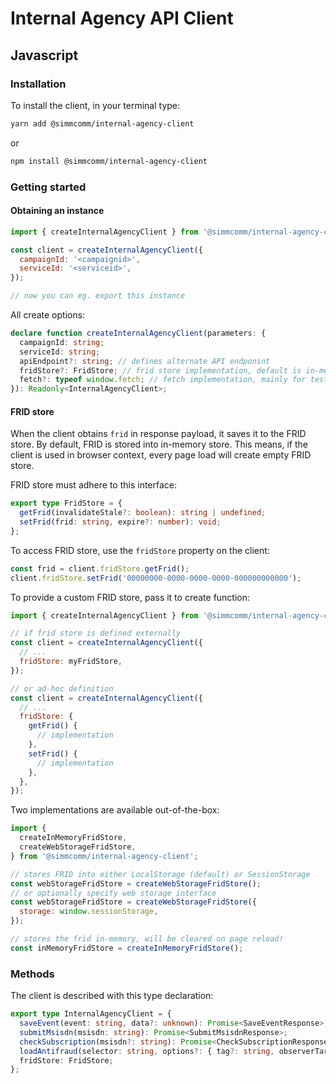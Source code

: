 Internal Agency API Client
==========================

## Javascript

### Installation

To install the client, in your terminal type:

```bash
yarn add @simmcomm/internal-agency-client
```

or

```bash
npm install @simmcomm/internal-agency-client
```

### Getting started

#### Obtaining an instance

```javascript
import { createInternalAgencyClient } from '@simmcomm/internal-agency-client';

const client = createInternalAgencyClient({
  campaignId: '<campaignid>',
  serviceId: '<serviceid>',
});

// now you can eg. export this instance
```

All create options:

```typescript
declare function createInternalAgencyClient(parameters: {
  campaignId: string;
  serviceId: string;
  apiEndpoint?: string; // defines alternate API endponint
  fridStore?: FridStore; // frid store implementation, default is in-memory
  fetch?: typeof window.fetch; // fetch implementation, mainly for testing
}): Readonly<InternalAgencyClient>;
```

#### FRID store

When the client obtains `frid` in response payload, it saves it to the FRID store.
By default, FRID is stored into in-memory store. This means, if the client is used in
browser context, every page load will create empty FRID store.

FRID store must adhere to this interface:

```typescript
export type FridStore = {
  getFrid(invalidateStale?: boolean): string | undefined;
  setFrid(frid: string, expire?: number): void;
};
```

To access FRID store, use the `fridStore` property on the client:

```javascript
const frid = client.fridStore.getFrid();
client.fridStore.setFrid('00000000-0000-0000-0000-000000000000');
```

To provide a custom FRID store, pass it to create function:

```javascript
import { createInternalAgencyClient } from '@simmcomm/internal-agency-client';

// if frid store is defined externally
const client = createInternalAgencyClient({
  // ...
  fridStore: myFridStore,
});

// or ad-hoc definition
const client = createInternalAgencyClient({
  // ...
  fridStore: {
    getFrid() {
      // implementation
    },
    setFrid() {
      // implementation
    },
  },
});
```

Two implementations are available out-of-the-box:

```javascript
import {
  createInMemoryFridStore,
  createWebStorageFridStore,
} from '@simmcomm/internal-agency-client';

// stores FRID into either LocalStorage (default) or SessionStorage 
const webStorageFridStore = createWebStorageFridStore();
// or optionally specify web storage interface
const webStorageFridStore = createWebStorageFridStore({
  storage: window.sessionStorage,
});

// stores the frid in-memory, will be cleared on page reload!
const inMemoryFridStore = createInMemoryFridStore();
```

### Methods

The client is described with this type declaration:

```typescript
export type InternalAgencyClient = {
  saveEvent(event: string, data?: unknown): Promise<SaveEventResponse>;
  submitMsisdn(msisdn: string): Promise<SubmitMsisdnResponse>;
  checkSubscription(msisdn?: string): Promise<CheckSubscriptionResponse>;
  loadAntifraud(selector: string, options?: { tag?: string, observerTarget?: Element }): Promise<void>;
  fridStore: FridStore;
};
```
